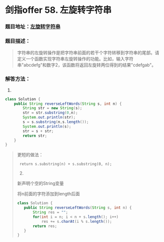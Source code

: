 # 剑指offer 58. 左旋转字符串



### 题目地址：[左旋转字符串](https://leetcode-cn.com/problems/zuo-xuan-zhuan-zi-fu-chuan-lcof/)



### 题目描述：

>字符串的左旋转操作是把字符串前面的若干个字符转移到字符串的尾部。请定义一个函数实现字符串左旋转操作的功能。比如，输入字符串"abcdefg"和数字2，该函数将返回左旋转两位得到的结果"cdefgab"。
>



### 解答方法：

1. 

```java
class Solution {
    public String reverseLeftWords(String s, int n) {
        String str = new String(s);
        str = str.substring(0,n);
        System.out.println(str);
        s = s.substring(n,s.length());
        System.out.println(s);
        str = s + str;
        return str;
    }
}
```

>更短的做法：
>
>` return s.substring(n) + s.substring(0, n);`
>
>2.
>
>新声明个空的String变量
>
>将n前面的字符添加到length后面
>
>```java
>class Solution {
>    public String reverseLeftWords(String s, int n) {
>        String res = "";
>        for(int i = n; i < n + s.length(); i++)
>            res += s.charAt(i % s.length());
>        return res;
>    }
>}
>
>```
>
>